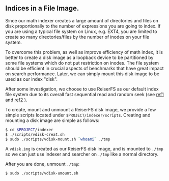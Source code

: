 ## Indices in a File Image.
Since our math indexer creates a large amount of directories and
files on disk proportionally to the number of expressions you are
going to index.
If you are using a typical file system on Linux, e.g. EXT4, you are
limited to create so many directories/files by the number of inodes
on your file system.

To overcome this problem, as well as improve efficiency of math index,
it is better to create a disk image as a loopback device to be
partitioned by some file systems which do not put restriction on inodes.
The file system should be efficient in crucial aspects of benchmarks that
have great impact on search performance. Later, we can simply mount this
disk image to be used as our index "disk".

After some investigation, we choose to use ReiserFS as our default index
file system due to its overall fast sequential read and random seek
(see
[ref1](http://girlyngeek.blogspot.com/2011/04/ultimate-linux-filesystems-benchmark.html)
and
[ref2](https://debian-administration.org/article/388/Filesystems_ext3_reiser_xfs_jfs_comparison_on_Debian_Etch)
).

To create, mount and unmount a ReiserFS disk image, we provide a few simple
scripts located under `$PROJECT/indexer/scripts`. Creating and mounting a
disk image are simple as follows:

```sh
$ cd $PROJECT/indexer
$ ./scripts/vdisk-creat.sh
$ sudo ./scripts/vdisk-mount.sh `whoami` ./tmp
```
A `vdisk.img` is created as our ReiserFS disk image, and is mounted to
`./tmp` so we can just use indexer and searcher on `./tmp` like a
normal directory.

After you are done, unmount `./tmp`:
```sh
$ sudo ./scripts/vdisk-umount.sh
```
